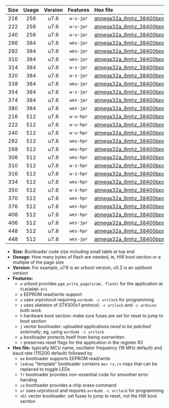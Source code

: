 |Size|Usage|Version|Features|Hex file|
|:-:|:-:|:-:|:-:|:--|
|216|256|u7.6|`w-u-jpr`|[atmega32a_8mhz_38400bps_ur_vbl.hex](https://raw.githubusercontent.com/stefanrueger/urboot/main//atmega32a_8mhz_38400bps_ur_vbl.hex)|
|222|256|u7.6|`w-u-jpr`|[atmega32a_8mhz_38400bps_lednop_ur_vbl.hex](https://raw.githubusercontent.com/stefanrueger/urboot/main//atmega32a_8mhz_38400bps_lednop_ur_vbl.hex)|
|240|256|u7.6|`w-u-jpr`|[atmega32a_8mhz_38400bps_lednop_fr_ur_vbl.hex](https://raw.githubusercontent.com/stefanrueger/urboot/main//atmega32a_8mhz_38400bps_lednop_fr_ur_vbl.hex)|
|286|384|u7.6|`weu-jpr`|[atmega32a_8mhz_38400bps_ee_ur_vbl.hex](https://raw.githubusercontent.com/stefanrueger/urboot/main//atmega32a_8mhz_38400bps_ee_ur_vbl.hex)|
|292|384|u7.6|`weu-jpr`|[atmega32a_8mhz_38400bps_ee_lednop_ur_vbl.hex](https://raw.githubusercontent.com/stefanrueger/urboot/main//atmega32a_8mhz_38400bps_ee_lednop_ur_vbl.hex)|
|310|384|u7.6|`weu-jpr`|[atmega32a_8mhz_38400bps_ee_lednop_fr_ur_vbl.hex](https://raw.githubusercontent.com/stefanrueger/urboot/main//atmega32a_8mhz_38400bps_ee_lednop_fr_ur_vbl.hex)|
|314|384|u7.6|`w-s-jpr`|[atmega32a_8mhz_38400bps_vbl.hex](https://raw.githubusercontent.com/stefanrueger/urboot/main//atmega32a_8mhz_38400bps_vbl.hex)|
|320|384|u7.6|`w-s-jpr`|[atmega32a_8mhz_38400bps_lednop_vbl.hex](https://raw.githubusercontent.com/stefanrueger/urboot/main//atmega32a_8mhz_38400bps_lednop_vbl.hex)|
|338|384|u7.6|`weu-jpr`|[atmega32a_8mhz_38400bps_ee_lednop_fr_ce_ur_vbl.hex](https://raw.githubusercontent.com/stefanrueger/urboot/main//atmega32a_8mhz_38400bps_ee_lednop_fr_ce_ur_vbl.hex)|
|354|384|u7.6|`w-s-jpr`|[atmega32a_8mhz_38400bps_lednop_fr_vbl.hex](https://raw.githubusercontent.com/stefanrueger/urboot/main//atmega32a_8mhz_38400bps_lednop_fr_vbl.hex)|
|374|384|u7.6|`wes-jpr`|[atmega32a_8mhz_38400bps_ee_vbl.hex](https://raw.githubusercontent.com/stefanrueger/urboot/main//atmega32a_8mhz_38400bps_ee_vbl.hex)|
|380|384|u7.6|`wes-jpr`|[atmega32a_8mhz_38400bps_ee_lednop_vbl.hex](https://raw.githubusercontent.com/stefanrueger/urboot/main//atmega32a_8mhz_38400bps_ee_lednop_vbl.hex)|
|216|512|u7.6|`w-u-hpr`|[atmega32a_8mhz_38400bps_ur.hex](https://raw.githubusercontent.com/stefanrueger/urboot/main//atmega32a_8mhz_38400bps_ur.hex)|
|222|512|u7.6|`w-u-hpr`|[atmega32a_8mhz_38400bps_lednop_ur.hex](https://raw.githubusercontent.com/stefanrueger/urboot/main//atmega32a_8mhz_38400bps_lednop_ur.hex)|
|240|512|u7.6|`w-u-hpr`|[atmega32a_8mhz_38400bps_lednop_fr_ur.hex](https://raw.githubusercontent.com/stefanrueger/urboot/main//atmega32a_8mhz_38400bps_lednop_fr_ur.hex)|
|282|512|u7.6|`weu-hpr`|[atmega32a_8mhz_38400bps_ee_ur.hex](https://raw.githubusercontent.com/stefanrueger/urboot/main//atmega32a_8mhz_38400bps_ee_ur.hex)|
|288|512|u7.6|`weu-hpr`|[atmega32a_8mhz_38400bps_ee_lednop_ur.hex](https://raw.githubusercontent.com/stefanrueger/urboot/main//atmega32a_8mhz_38400bps_ee_lednop_ur.hex)|
|306|512|u7.6|`weu-hpr`|[atmega32a_8mhz_38400bps_ee_lednop_fr_ur.hex](https://raw.githubusercontent.com/stefanrueger/urboot/main//atmega32a_8mhz_38400bps_ee_lednop_fr_ur.hex)|
|310|512|u7.6|`w-s-hpr`|[atmega32a_8mhz_38400bps.hex](https://raw.githubusercontent.com/stefanrueger/urboot/main//atmega32a_8mhz_38400bps.hex)|
|316|512|u7.6|`w-s-hpr`|[atmega32a_8mhz_38400bps_lednop.hex](https://raw.githubusercontent.com/stefanrueger/urboot/main//atmega32a_8mhz_38400bps_lednop.hex)|
|334|512|u7.6|`weu-hpr`|[atmega32a_8mhz_38400bps_ee_lednop_fr_ce_ur.hex](https://raw.githubusercontent.com/stefanrueger/urboot/main//atmega32a_8mhz_38400bps_ee_lednop_fr_ce_ur.hex)|
|350|512|u7.6|`w-s-hpr`|[atmega32a_8mhz_38400bps_lednop_fr.hex](https://raw.githubusercontent.com/stefanrueger/urboot/main//atmega32a_8mhz_38400bps_lednop_fr.hex)|
|370|512|u7.6|`wes-hpr`|[atmega32a_8mhz_38400bps_ee.hex](https://raw.githubusercontent.com/stefanrueger/urboot/main//atmega32a_8mhz_38400bps_ee.hex)|
|376|512|u7.6|`wes-hpr`|[atmega32a_8mhz_38400bps_ee_lednop.hex](https://raw.githubusercontent.com/stefanrueger/urboot/main//atmega32a_8mhz_38400bps_ee_lednop.hex)|
|406|512|u7.6|`wes-hpr`|[atmega32a_8mhz_38400bps_ee_lednop_fr.hex](https://raw.githubusercontent.com/stefanrueger/urboot/main//atmega32a_8mhz_38400bps_ee_lednop_fr.hex)|
|406|512|u7.6|`wes-jpr`|[atmega32a_8mhz_38400bps_ee_lednop_fr_vbl.hex](https://raw.githubusercontent.com/stefanrueger/urboot/main//atmega32a_8mhz_38400bps_ee_lednop_fr_vbl.hex)|
|448|512|u7.6|`wes-hpr`|[atmega32a_8mhz_38400bps_ee_lednop_fr_ce.hex](https://raw.githubusercontent.com/stefanrueger/urboot/main//atmega32a_8mhz_38400bps_ee_lednop_fr_ce.hex)|
|448|512|u7.6|`wes-jpr`|[atmega32a_8mhz_38400bps_ee_lednop_fr_ce_vbl.hex](https://raw.githubusercontent.com/stefanrueger/urboot/main//atmega32a_8mhz_38400bps_ee_lednop_fr_ce_vbl.hex)|

- **Size:** Bootloader code size including small table at top end
- **Useage:** How many bytes of flash are needed, ie, HW boot section or a multiple of the page size
- **Version:** For example, u7.6 is an urboot version, o5.2 is an optiboot version
- **Features:**
  + `w` urboot provides `pgm_write_page(sram, flash)` for the application at `FLASHEND-4+1`
  + `e` EEPROM read/write support
  + `u` uses urprotocol requiring `avrdude -c urclock` for programming
  + `s` uses skeleton of STK500v1 protocol; `-c urclock` and `-c arduino` both work
  + `h` hardware boot section: make sure fuses are set for reset to jump to boot section
  + `j` vector bootloader: uploaded applications *need to be patched externally*, eg, using `avrdude -c urclock`
  + `p` bootloader protects itself from being overwritten
  + `r` preserves reset flags for the application in the register R2
- **Hex file:** typically MCU name, oscillator frequency (16 MHz default) and baud rate (115200 default) followed by
  + `ee` bootloader supports EEPROM read/write
  + `lednop` "template" bootloader contains `mov rx,rx` nops that can be replaced to toggle LEDs
  + `fr` bootloader provides non-essential code for smoother error handing
  + `ce` bootloader provides a chip erase command
  + `ur` uses urprotocol and requires `avrdude -c urclock` for programming
  + `vbl` vector bootloader: set fuses to jump to reset, not the HW boot section
